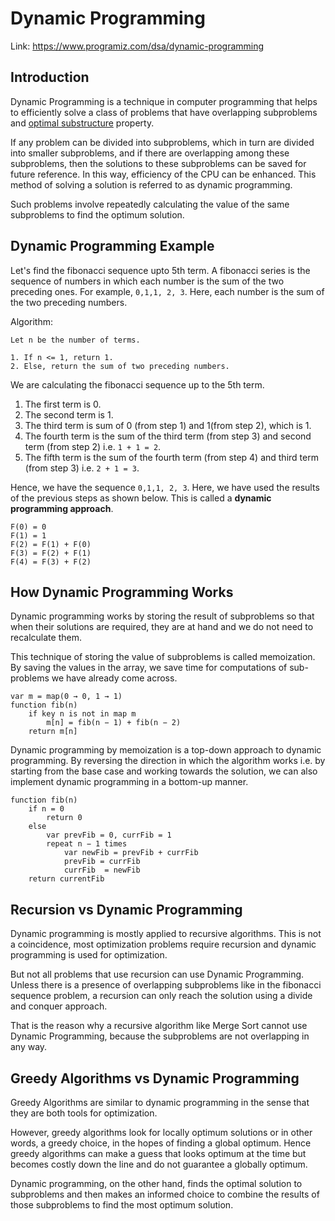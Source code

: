 # Dynamic Programming



Link: https://www.programiz.com/dsa/dynamic-programming





## Introduction

Dynamic Programming is a technique in computer programming that helps to efficiently solve a class of problems that have overlapping subproblems and [optimal substructure](https://en.wikipedia.org/wiki/Optimal_substructure) property.

If any problem can be divided into subproblems, which in turn are divided into smaller subproblems, and if there are overlapping among these subproblems, then the solutions to these subproblems can be saved for future reference. In this way, efficiency of the CPU can be enhanced. This method of solving a solution is referred to as dynamic programming.

Such problems involve repeatedly calculating the value of the same subproblems to find the optimum solution.





## Dynamic Programming Example

Let's find the fibonacci sequence upto 5th term. A fibonacci series is the sequence of numbers in which each number is the sum of the two preceding ones. For example, `0,1,1, 2, 3`. Here, each number is the sum of the two preceding numbers.

Algorithm:

```
Let n be the number of terms.

1. If n <= 1, return 1.
2. Else, return the sum of two preceding numbers.
```

We are calculating the fibonacci sequence up to the 5th term.

1.  The first term is 0.
2.  The second term is 1.
3.  The third term is sum of 0 (from step 1) and 1(from step 2), which is 1.
4.  The fourth term is the sum of the third term (from step 3) and second term (from step 2) i.e. `1 + 1 = 2`.
5.  The fifth term is the sum of the fourth term (from step 4) and third term (from step 3) i.e. `2 + 1 = 3`.

Hence, we have the sequence `0,1,1, 2, 3`. Here, we have used the results of the previous steps as shown below. This is called a **dynamic programming approach**.

```
F(0) = 0
F(1) = 1
F(2) = F(1) + F(0)
F(3) = F(2) + F(1)
F(4) = F(3) + F(2)
```





## How Dynamic Programming Works

Dynamic programming works by storing the result of subproblems so that when their solutions are required, they are at hand and we do not need to recalculate them.

This technique of storing the value of subproblems is called memoization. By saving the values in the array, we save time for computations of sub-problems we have already come across.

```
var m = map(0 → 0, 1 → 1)
function fib(n)
    if key n is not in map m 
        m[n] = fib(n − 1) + fib(n − 2)
    return m[n]
```

Dynamic programming by memoization is a top-down approach to dynamic programming. By reversing the direction in which the algorithm works i.e. by starting from the base case and working towards the solution, we can also implement dynamic programming in a bottom-up manner.

```
function fib(n)
    if n = 0
        return 0
    else
        var prevFib = 0, currFib = 1
        repeat n − 1 times
            var newFib = prevFib + currFib
            prevFib = currFib
            currFib  = newFib
    return currentFib
```





## Recursion vs Dynamic Programming

Dynamic programming is mostly applied to recursive algorithms. This is not a coincidence, most optimization problems require recursion and dynamic programming is used for optimization.

But not all problems that use recursion can use Dynamic Programming. Unless there is a presence of overlapping subproblems like in the fibonacci sequence problem, a recursion can only reach the solution using a divide and conquer approach.

That is the reason why a recursive algorithm like Merge Sort cannot use Dynamic Programming, because the subproblems are not overlapping in any way.





## Greedy Algorithms vs Dynamic Programming

Greedy Algorithms are similar to dynamic programming in the sense that they are both tools for optimization.

However, greedy algorithms look for locally optimum solutions or in other words, a greedy choice, in the hopes of finding a global optimum. Hence greedy algorithms can make a guess that looks optimum at the time but becomes costly down the line and do not guarantee a globally optimum.

Dynamic programming, on the other hand, finds the optimal solution to subproblems and then makes an informed choice to combine the results of those subproblems to find the most optimum solution.